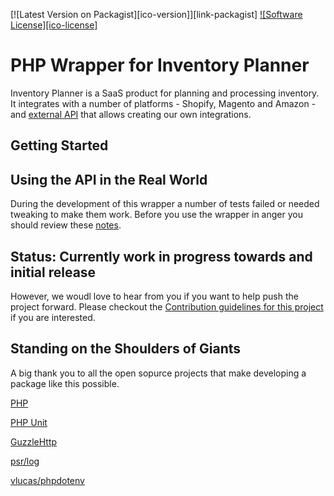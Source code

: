 [![Latest Version on Packagist][ico-version]][link-packagist]
[![Software License][ico-license]](LICENSE.md)


# PHP Wrapper for Inventory Planner

Inventory Planner is a SaaS product for planning and processing inventory. It integrates with a number of platforms - Shopify, Magento and Amazon - and [external API](http://help.inventory-planner.com/en/articles/674662-inventory-planner-public-api) that allows creating our own integrations.

## Getting Started



## Using the API in the Real World
During the development of this wrapper a number of tests failed or needed tweaking to make them work. Before you use the wrapper in anger you should review these [notes](docs/API_CHEATSHEET.md).

## Status: Currently work in progress towards and initial release
However, we woudl love to hear from you if you want to help push the project forward. Please checkout the [Contribution guidelines for this project](docs/CONTRIBUTING.md) if you are interested.

## Standing on the Shoulders of Giants
A big thank you to all the open sopurce projects that make developing a package like this possible.

[PHP](https://www.php.net/)

[PHP Unit](https://github.com/sebastianbergmann/phpunit)

[GuzzleHttp](https://github.com/guzzle/guzzle)

[psr/log](https://github.com/php-fig/log)

[vlucas/phpdotenv](https://github.com/vlucas/phpdotenv)